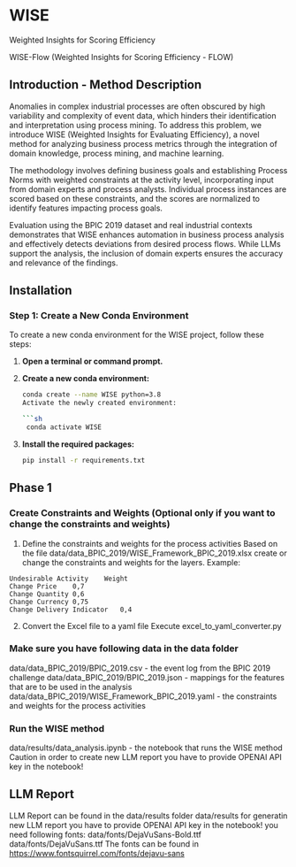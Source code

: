 # WISE
Weighted Insights for Scoring Efficiency

WISE-Flow (Weighted Insights for Scoring Efficiency - FLOW)

## Introduction - Method Description
Anomalies in complex industrial processes are often obscured by high variability and complexity of event data, which hinders their identification and interpretation using process mining. To address this problem, we introduce WISE (Weighted Insights for Evaluating Efficiency), a novel method for analyzing business process metrics through the integration of domain knowledge, process mining, and machine learning.

The methodology involves defining business goals and establishing Process Norms with weighted constraints at the activity level, incorporating input from domain experts and process analysts. Individual process instances are scored based on these constraints, and the scores are normalized to identify features impacting process goals.

Evaluation using the BPIC 2019 dataset and real industrial contexts demonstrates that WISE enhances automation in business process analysis and effectively detects deviations from desired process flows. While LLMs support the analysis, the inclusion of domain experts ensures the accuracy and relevance of the findings.

## Installation

### Step 1: Create a New Conda Environment

To create a new conda environment for the WISE project, follow these steps:

1. **Open a terminal or command prompt.**

2. **Create a new conda environment:**

   ```sh
   conda create --name WISE python=3.8
   Activate the newly created environment:

   ```sh
    conda activate WISE
    ```
3. **Install the required packages:**

   ```sh
   pip install -r requirements.txt
   ```


## Phase 1
### Create Constraints and Weights (Optional only if you want to change the constraints and weights)
1. Define the constraints and weights for the process activities
Based on the file data/data_BPIC_2019/WISE_Framework_BPIC_2019.xlsx create or change the constraints and weights for the layers.
Example:
```
Undesirable Activity	Weight
Change Price	0,7
Change Quantity	0,6
Change Currency	0,75
Change Delivery Indicator	0,4
```
2. Convert the Excel file to a yaml file
Execute excel_to_yaml_converter.py

### Make sure you have following data in the data folder
data/data_BPIC_2019/BPIC_2019.csv - the event log from the BPIC 2019 challenge
data/data_BPIC_2019/BPIC_2019.json - mappings for the features that are to be used in the analysis
data/data_BPIC_2019/WISE_Framework_BPIC_2019.yaml - the constraints and weights for the process activities

### Run the WISE method
data/results/data_analysis.ipynb - the notebook that runs the WISE method
Caution in order to create new LLM report you have to provide OPENAI API key in the notebook!

## LLM Report
LLM Report can be found in the data/results folder
data/results
for generatin new LLM report you have to provide OPENAI API key in the notebook!
you need following fonts:
data/fonts/DejaVuSans-Bold.ttf
data/fonts/DejaVuSans.ttf
The fonts can be found in https://www.fontsquirrel.com/fonts/dejavu-sans
